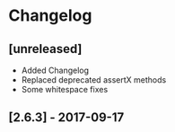 # Changelog

## [unreleased]

- Added Changelog
- Replaced deprecated assertX methods
- Some whitespace fixes

## [2.6.3] - 2017-09-17
